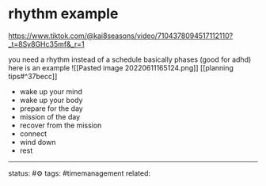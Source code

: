 # rhythm example
https://www.tiktok.com/@kai8seasons/video/7104378094517112110?_t=8Sy8GHc35mf&_r=1

you need a rhythm instead of a schedule
basically phases (good for adhd)
here is an example
![[Pasted image 20220611165124.png]]
[[planning tips#^37becc]]

 - wake up your mind
 - wake up your body
 - prepare for the day
 - mission of the day
 - recover from the mission
 - connect
 - wind down
 - rest
--- 
status: #⚙️ 
tags: #timemanagement 
related: 